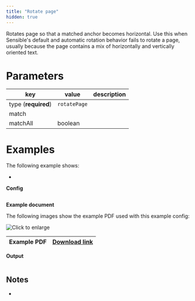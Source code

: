 ```yaml
---
title: "Rotate page"
hidden: true
---
```


Rotates page so that a matched anchor becomes horizontal. Use this when Sensible's default and automatic rotation behavior fails to rotate a page, usually because the page contains a mix of horizontally and vertically oriented text. 

Parameters
====

| key                 | value        | description |
| ------------------- | ------------ | ----------- |
| type (**required**) | `rotatePage` |             |
| match               |              |             |
| matchAll            | boolean      |             |

Examples
====

The following example shows:

- 

**Config**

```json

```

**Example document**

The following images show the example PDF used with this example config:

![Click to enlarge](https://raw.githubusercontent.com/sensible-hq/sensible-docs/main/readme-sync/assets/v0/images/final/rotate-page.png)

| Example PDF | [Download link](https://raw.githubusercontent.com/sensible-hq/sensible-docs/main/readme-sync/assets/v0/pdfs/rotate-page.pdf) |
| ------------------------------------------ | ------------------------------------------------------------ |

**Output**

```json

```

Notes
----

- 